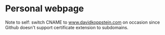 # Personal webpage

Note to self: switch CNAME to www.davidkoppstein.com on occasion since Github doesn't support certificate extension to subdomains. 
